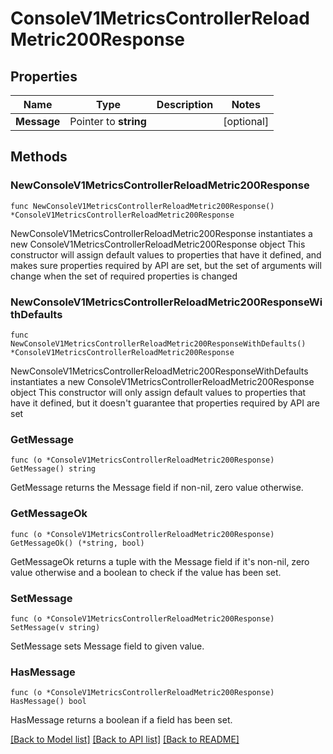 # ConsoleV1MetricsControllerReloadMetric200Response

## Properties

Name | Type | Description | Notes
------------ | ------------- | ------------- | -------------
**Message** | Pointer to **string** |  | [optional] 

## Methods

### NewConsoleV1MetricsControllerReloadMetric200Response

`func NewConsoleV1MetricsControllerReloadMetric200Response() *ConsoleV1MetricsControllerReloadMetric200Response`

NewConsoleV1MetricsControllerReloadMetric200Response instantiates a new ConsoleV1MetricsControllerReloadMetric200Response object
This constructor will assign default values to properties that have it defined,
and makes sure properties required by API are set, but the set of arguments
will change when the set of required properties is changed

### NewConsoleV1MetricsControllerReloadMetric200ResponseWithDefaults

`func NewConsoleV1MetricsControllerReloadMetric200ResponseWithDefaults() *ConsoleV1MetricsControllerReloadMetric200Response`

NewConsoleV1MetricsControllerReloadMetric200ResponseWithDefaults instantiates a new ConsoleV1MetricsControllerReloadMetric200Response object
This constructor will only assign default values to properties that have it defined,
but it doesn't guarantee that properties required by API are set

### GetMessage

`func (o *ConsoleV1MetricsControllerReloadMetric200Response) GetMessage() string`

GetMessage returns the Message field if non-nil, zero value otherwise.

### GetMessageOk

`func (o *ConsoleV1MetricsControllerReloadMetric200Response) GetMessageOk() (*string, bool)`

GetMessageOk returns a tuple with the Message field if it's non-nil, zero value otherwise
and a boolean to check if the value has been set.

### SetMessage

`func (o *ConsoleV1MetricsControllerReloadMetric200Response) SetMessage(v string)`

SetMessage sets Message field to given value.

### HasMessage

`func (o *ConsoleV1MetricsControllerReloadMetric200Response) HasMessage() bool`

HasMessage returns a boolean if a field has been set.


[[Back to Model list]](../README.md#documentation-for-models) [[Back to API list]](../README.md#documentation-for-api-endpoints) [[Back to README]](../README.md)


